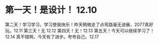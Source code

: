 # 第一天！是设计！   12.10
  第二天！学习学习，学习使我快乐！昨天稍微走了点弯路毫无进展，2077真好玩。12.11
  第三天！无  12.12
  第四天！无！12.13
  第五天！今天可以继续学习了！ 12.14
  真不错啊，今天有了进步。夸夸自己。12.17
